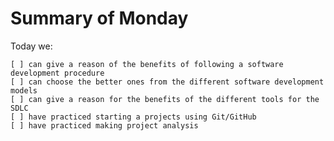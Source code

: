 # Summary of Monday

Today we:

    [ ] can give a reason of the benefits of following a software development procedure
    [ ] can choose the better ones from the different software development models
    [ ] can give a reason for the benefits of the different tools for the SDLC
    [ ] have practiced starting a projects using Git/GitHub
    [ ] have practiced making project analysis

